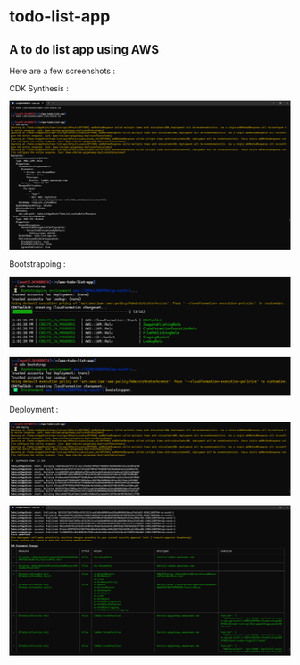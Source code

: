 # todo-list-app
## A to do list app using AWS
Here are a few screenshots : 


CDK Synthesis :

![CDK Synthesis](pics/cdk%20synthesis.png)


Bootstrapping :

![Bootstrapping into CDK](pics/bootstrapping%20into%20cdk.png)

![CDK Bootstrapped](pics/bootstrapped%20into%20CDK.png)


Deployment :

![CDK Deployment](pics/CDK%20deployment.png)



![Creation of objects in AWS](pics/creation%20of%20objects%20in%20AWS.png)
